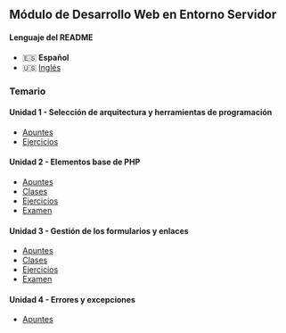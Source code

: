 ## Módulo de Desarrollo Web en Entorno Servidor

#### Lenguaje del README

-   🇪🇸 **Español**
-   🇺🇸 [Inglés](./README-en.md)

### Temario

#### Unidad 1 - Selección de arquitectura y herramientas de programación

-   [Apuntes](./unidad1-seleccion_de_arquitecturas_y_herramientas_de_programacion/apuntes/)
-   [Ejercicios](./unidad1-seleccion_de_arquitecturas_y_herramientas_de_programacion/ejercicios/)

#### Unidad 2 - Elementos base de PHP

-   [Apuntes](./unidad2-elementos_base_de_php/apuntes/)
-   [Clases](./unidad2-elementos_base_de_php/clases/)
-   [Ejercicios](./unidad2-elementos_base_de_php/ejercicios/)
-   [Examen](./unidad2-elementos_base_de_php/examen/)

#### Unidad 3 - Gestión de los formularios y enlaces

-   [Apuntes](./unidad3-gestion_de_los_formularios_y_enlaces/apuntes/)
-   [Clases](./unidad3-gestion_de_los_formularios_y_enlaces/clases/)
-   [Ejercicios](./unidad3-gestion_de_los_formularios_y_enlaces/ejercicios/)
-   [Examen](./unidad3-gestion_de_los_formularios_y_enlaces/examen/)

#### Unidad 4 - Errores y excepciones

-   [Apuntes](./unidad4-errores_y_excepciones/apuntes/)
